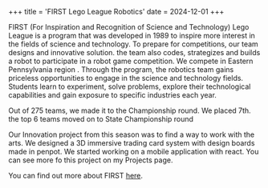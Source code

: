 
+++
title = 'FIRST Lego League Robotics'
date = 2024-12-01
+++

FIRST (For Inspiration and Recognition of Science and Technology) Lego League is a program that was developed in 1989 to inspire more interest in the fields of science and technology.  To prepare for competitions, our team designs and innovative solution.  the team also codes, strategizes and builds a robot to participate in a robot game competition.  We compete in Eastern Pennsylvania region .
Through the program, the robotics team gains priceless opportunities to engage in the science and technology fields.  Students learn to experiment, solve problems, explore their technological capabilities and gain exposure to specific industries each year.

Out of 275 teams, we made it to the Championship round.  We placed 7th.  the top 6 teams moved on to State Championship round

Our Innovation project from this season was to find a way to work with the arts.  We designed a 3D immersive trading card system with design boards made in penpot. We started working on a mobile application with react. You can see more fo this project on my Projects page.

You can find out more about FIRST [here](https://www.firstinspires.org).
